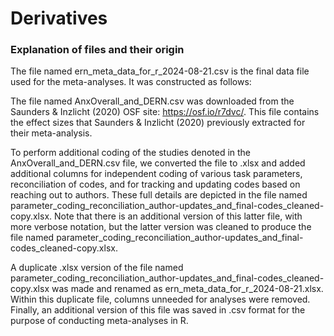 # Derivatives

### Explanation of files and their origin
The file named ern_meta_data_for_r_2024-08-21.csv is the final data file used for the meta-analyses. It was constructed as follows:

The file named AnxOverall_and_DERN.csv was downloaded from the Saunders & Inzlicht (2020) OSF site: https://osf.io/r7dvc/. This file contains the effect sizes that Saunders & Inzlicht (2020) previously extracted for their meta-analysis. 

To perform additional coding of the studies denoted in the AnxOverall_and_DERN.csv file, we converted the file to .xlsx and added additional columns for independent coding of various task parameters, reconciliation of codes, and for tracking and updating codes based on reaching out to authors. These full details are depicted in the file named 
parameter_coding_reconciliation_author-updates_and_final-codes_cleaned-copy.xlsx. Note that there is an additional version of this latter file, with more verbose notation, but the latter version was cleaned to produce the file named parameter_coding_reconciliation_author-updates_and_final-codes_cleaned-copy.xlsx.

A duplicate .xlsx version of the file named parameter_coding_reconciliation_author-updates_and_final-codes_cleaned-copy.xlsx was made and renamed as ern_meta_data_for_r_2024-08-21.xlsx. Within this duplicate file, columns unneeded for analyses were removed. Finally, an additional version of this file was saved in .csv format for the purpose of conducting meta-analyses in R. 

